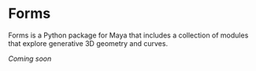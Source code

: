 Forms
=====

Forms is a Python package for Maya that includes a collection of modules that explore generative 3D geometry and curves.

*Coming soon*
